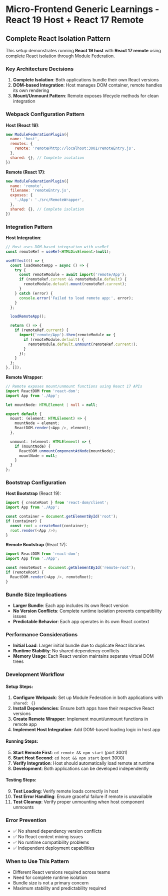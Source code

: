 # Micro-Frontend Generic Learnings - React 19 Host + React 17 Remote

## Complete React Isolation Pattern

This setup demonstrates running **React 19 host** with **React 17 remote** using complete React isolation through Module Federation.

### Key Architecture Decisions

1. **Complete Isolation**: Both applications bundle their own React versions
2. **DOM-based Integration**: Host manages DOM container, remote handles its own rendering
3. **Mount/Unmount Pattern**: Remote exposes lifecycle methods for clean integration

### Webpack Configuration Pattern

**Host (React 19)**:
```javascript
new ModuleFederationPlugin({
  name: 'host',
  remotes: {
    remote: 'remote@http://localhost:3001/remoteEntry.js',
  },
  shared: {}, // Complete isolation
})
```

**Remote (React 17)**:
```javascript
new ModuleFederationPlugin({
  name: 'remote',
  filename: 'remoteEntry.js',
  exposes: {
    './App': './src/RemoteWrapper',
  },
  shared: {}, // Complete isolation
})
```

### Integration Pattern

**Host Integration**:
```typescript
// Host uses DOM-based integration with useRef
const remoteRef = useRef<HTMLDivElement>(null);

useEffect(() => {
  const loadRemoteApp = async () => {
    try {
      const remoteModule = await import('remote/App');
      if (remoteRef.current && remoteModule.default) {
        remoteModule.default.mount(remoteRef.current);
      }
    } catch (error) {
      console.error('Failed to load remote app:', error);
    }
  };

  loadRemoteApp();

  return () => {
    if (remoteRef.current) {
      import('remote/App').then(remoteModule => {
        if (remoteModule.default) {
          remoteModule.default.unmount(remoteRef.current!);
        }
      });
    }
  };
}, []);
```

**Remote Wrapper**:
```typescript
// Remote exposes mount/unmount functions using React 17 APIs
import ReactDOM from 'react-dom';
import App from './App';

let mountNode: HTMLElement | null = null;

export default {
  mount: (element: HTMLElement) => {
    mountNode = element;
    ReactDOM.render(<App />, element);
  },

  unmount: (element: HTMLElement) => {
    if (mountNode) {
      ReactDOM.unmountComponentAtNode(mountNode);
      mountNode = null;
    }
  }
};
```

### Bootstrap Configuration

**Host Bootstrap** (React 19):
```typescript
import { createRoot } from 'react-dom/client';
import App from './App';

const container = document.getElementById('root');
if (container) {
  const root = createRoot(container);
  root.render(<App />);
}
```

**Remote Bootstrap** (React 17):
```typescript
import ReactDOM from 'react-dom';
import App from './App';

const remoteRoot = document.getElementById('remote-root');
if (remoteRoot) {
  ReactDOM.render(<App />, remoteRoot);
}
```

### Bundle Size Implications

- **Larger Bundle**: Each app includes its own React version
- **No Version Conflicts**: Complete runtime isolation prevents compatibility issues
- **Predictable Behavior**: Each app operates in its own React context

### Performance Considerations

- **Initial Load**: Larger initial bundle due to duplicate React libraries
- **Runtime Stability**: No shared dependency conflicts
- **Memory Usage**: Each React version maintains separate virtual DOM trees

### Development Workflow

#### Setup Steps:
1. **Configure Webpack**: Set up Module Federation in both applications with `shared: {}`
2. **Install Dependencies**: Ensure both apps have their respective React versions
3. **Create Remote Wrapper**: Implement mount/unmount functions in remote app
4. **Implement Host Integration**: Add DOM-based loading logic in host app

#### Running Steps:
5. **Start Remote First**: `cd remote && npm start` (port 3001)
6. **Start Host Second**: `cd host && npm start` (port 3000)
7. **Verify Integration**: Host should automatically load remote at runtime
8. **Development**: Both applications can be developed independently

#### Testing Steps:
9. **Test Loading**: Verify remote loads correctly in host
10. **Test Error Handling**: Ensure graceful failure if remote is unavailable
11. **Test Cleanup**: Verify proper unmounting when host component unmounts

### Error Prevention

- ✅ No shared dependency version conflicts
- ✅ No React context mixing issues
- ✅ No runtime compatibility problems
- ✅ Independent deployment capabilities

### When to Use This Pattern

- Different React versions required across teams
- Need for complete runtime isolation
- Bundle size is not a primary concern
- Maximum stability and predictability required